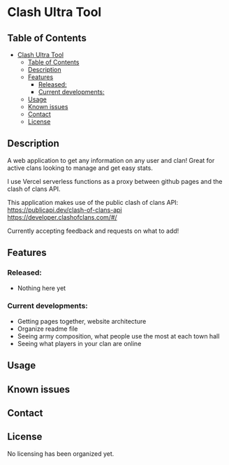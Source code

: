 # Clash Ultra Tool

## Table of Contents

- [Clash Ultra Tool](#clash-ultra-tool)
  - [Table of Contents](#table-of-contents)
  - [Description](#description)
  - [Features](#features)
    - [Released:](#released)
    - [Current developments:](#current-developments)
  - [Usage](#usage)
  - [Known issues](#known-issues)
  - [Contact](#contact)
  - [License](#license)

## Description

A web application to get any information on any user and clan! Great for active clans looking to manage and get easy stats.

I use Vercel serverless functions as a proxy between github pages and the clash of clans API.

This application makes use of the public clash of clans API:
https://publicapi.dev/clash-of-clans-api
https://developer.clashofclans.com/#/

Currently accepting feedback and requests on what to add!

## Features

### Released:
- Nothing here yet

### Current developments:
- Getting pages together, website architecture
- Organize readme file
- Seeing army composition, what people use the most at each town hall
- Seeing what players in your clan are online

## Usage

## Known issues

## Contact

## License

No licensing has been organized yet.


























































[usage]: #usage
[features]: #features
[contributing]: #contributing
[license]: #license
[knownissues]: #knownissues
[contact]: #contact